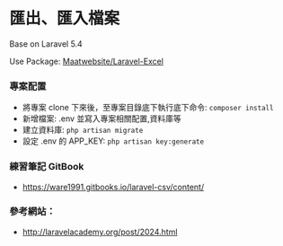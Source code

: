 # 匯出、匯入檔案

Base on Laravel 5.4

Use Package: [Maatwebsite/Laravel-Excel](https://github.com/Maatwebsite/Laravel-Excel)

### 專案配置
* 將專案 clone 下來後，至專案目錄底下執行底下命令: ```composer install```
* 新增檔案: .env 並寫入專案相關配置,資料庫等
* 建立資料庫: ```php artisan migrate```
* 設定 .env 的 APP_KEY: ```php artisan key:generate```

### 練習筆記 GitBook
* https://ware1991.gitbooks.io/laravel-csv/content/

### 參考網站： 
* http://laravelacademy.org/post/2024.html
